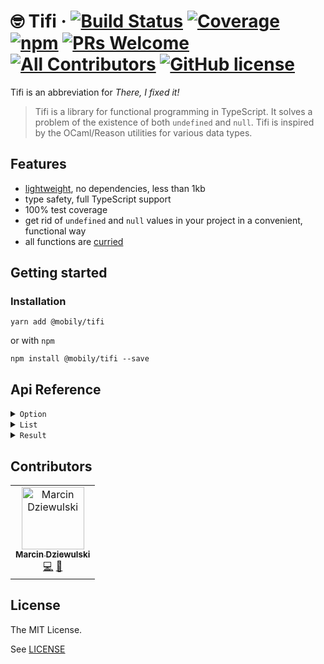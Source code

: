  # 🤓 Tifi &middot; [![Build Status](https://img.shields.io/travis/com/mobily/tifi.svg?style=flat-square)](https://travis-ci.com/mobily/tifi) [![Coverage](https://img.shields.io/coveralls/github/mobily/tifi.svg?style=flat-square)](https://coveralls.io/github/mobily/tifi?branch=master) [![npm](https://img.shields.io/npm/v/@mobily/tifi.svg?style=flat-square)](https://www.npmjs.com/package/@mobily/tifi) [![PRs Welcome](https://img.shields.io/badge/PRs-welcome-brightgreen.svg?style=flat-square)](http://makeapullrequest.com) [![All Contributors](https://img.shields.io/badge/all_contributors-1-orange.svg?style=flat-square)](#contributors) [![GitHub license](https://img.shields.io/badge/license-MIT-blue.svg?style=flat-square)](https://github.com/mobily/tifi/blob/master/LICENSE)

Tifi is an abbreviation for _There, I fixed it!_

> Tifi is a library for functional programming in TypeScript. It solves a problem of the existence of both <code>undefined</code> and <code>null</code>. Tifi is inspired by the OCaml/Reason utilities for various data types.

## Features

- [lightweight](https://bundlephobia.com/result?p=@mobily/tifi), no dependencies, less than 1kb
- type safety, full TypeScript support
- 100% test coverage
- get rid of `undefined` and `null` values in your project in a convenient, functional way
- all functions are [curried](https://medium.com/javascript-scene/curry-and-function-composition-2c208d774983)

## Getting started

### Installation

```shell
yarn add @mobily/tifi
```

or with `npm`

```shell
npm install @mobily/tifi --save
```

## Api Reference

<!-- TOC:START - Do not remove or modify this section -->
<details>
<summary><code>Option</code></summary>

* [fromNullable](docs/option.md#fromnullable)
* [fromFalsy](docs/option.md#fromfalsy)
* [fromPredicate](docs/option.md#frompredicate)
* [isSome](docs/option.md#issome)
* [isNone](docs/option.md#isnone)
* [flatMap](docs/option.md#flatmap)
* [mapNullable](docs/option.md#mapnullable)
* [map](docs/option.md#map)
* [mapWithDefault](docs/option.md#mapwithdefault)
* [getExn](docs/option.md#getexn)
* [getWithDefault](docs/option.md#getwithdefault)
* [match](docs/option.md#match)
* [toNullable](docs/option.md#tonullable)
* [toUndefined](docs/option.md#toundefined)
</details>

<details>
<summary><code>List</code></summary>

* [head](docs/list.md#head)
* [tail](docs/list.md#tail)
* [get](docs/list.md#get)
* [getBy](docs/list.md#getby)
* [take](docs/list.md#take)
* [drop](docs/list.md#drop)
* [splitAt](docs/list.md#splitat)
</details>

<details>
<summary><code>Result</code></summary>

* [fromNullable](docs/result.md#fromnullable)
* [fromFalsy](docs/result.md#fromfalsy)
* [fromPredicate](docs/result.md#frompredicate)
* [isOk](docs/result.md#isok)
* [isError](docs/result.md#iserror)
* [flatMap](docs/result.md#flatmap)
* [map](docs/result.md#map)
* [mapWithDefault](docs/result.md#mapwithdefault)
* [getExn](docs/result.md#getexn)
* [getWithDefault](docs/result.md#getwithdefault)
* [match](docs/result.md#match)
</details>

<!-- TOC:END -->

## Contributors

<!-- ALL-CONTRIBUTORS-LIST:START - Do not remove or modify this section -->
<!-- prettier-ignore -->
<table><tr><td align="center"><a href="https://twitter.com/__marcin_"><img src="https://avatars1.githubusercontent.com/u/1467712?v=4" width="100px;" alt="Marcin Dziewulski"/><br /><sub><b>Marcin Dziewulski</b></sub></a><br /><a href="https://github.com/mobily/tifi/commits?author=mobily" title="Code">💻</a> <a href="https://github.com/mobily/tifi/commits?author=mobily" title="Documentation">📖</a></td></tr></table>

<!-- ALL-CONTRIBUTORS-LIST:END -->

## License

The MIT License.

See [LICENSE](LICENSE)
